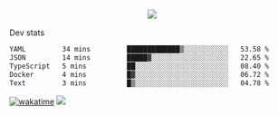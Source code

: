 <h3 align="center">
  <a href="https://github.com/spoopy2023">
      <img src="https://github-profile-trophy.vercel.app/?username=Spoopy2023&no-bg=true&no-frame=true">
  </a>
</h3>

Dev stats
<!--START_SECTION:waka-->

```txt
YAML         34 mins         █████████████▒░░░░░░░░░░░   53.58 %
JSON         14 mins         █████▓░░░░░░░░░░░░░░░░░░░   22.65 %
TypeScript   5 mins          ██░░░░░░░░░░░░░░░░░░░░░░░   08.40 %
Docker       4 mins          █▓░░░░░░░░░░░░░░░░░░░░░░░   06.72 %
Text         3 mins          █▒░░░░░░░░░░░░░░░░░░░░░░░   04.78 %
```

<!--END_SECTION:waka-->
[![wakatime](https://wakatime.com/badge/user/018ece4c-ff65-47b1-86a2-26e4e720c978.svg)](https://wakatime.com/@mac_g)
<img src="https://camo.githubusercontent.com/935c1e1091fb0ce9d975d06263ed4bc014721cd7e52b557f59b07c85da01afe3/68747470733a2f2f6b6f6d617265762e636f6d2f67687076632f3f757365726e616d653d5843726166744d616e3532266c6162656c3d566965777326636f6c6f723d626c7565267374796c653d706c6173746963">
